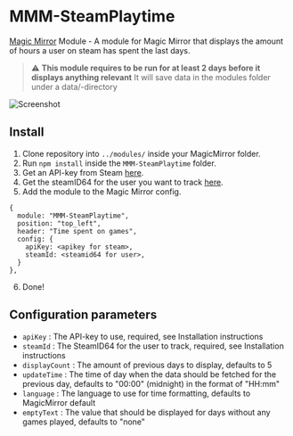 # MMM-SteamPlaytime
[Magic Mirror](https://magicmirror.builders/) Module - A module for Magic Mirror that displays the amount of hours a user on steam has spent the last days.

> :warning: **This module requires to be run for at least 2 days before it displays anything relevant** It will save data in the modules folder under a data/-directory

![Screenshot][screenshot]

## Install
1. Clone repository into ``../modules/`` inside your MagicMirror folder.
2. Run ``npm install`` inside the ``MMM-SteamPlaytime`` folder.
3. Get an API-key from Steam [here](https://steamcommunity.com/dev/apikey).
4. Get the steamID64 for the user you want to track [here](https://steamid.io).
5. Add the module to the Magic Mirror config.
```
{
  module: "MMM-SteamPlaytime",
  position: "top_left",
  header: "Time spent on games",
  config: {
    apiKey: <apikey for steam>,
	steamId: <steamid64 for user>,
  }
},
```
6. Done!

## Configuration parameters
- ``apiKey`` : The API-key to use, required, see Installation instructions
- ``steamId`` : The SteamID64 for the user to track, required, see Installation instructions
- ``displayCount`` : The amount of previous days to display, defaults to 5
- ``updateTime`` : The time of day when the data should be fetched for the previous day, defaults to "00:00" (midnight) in the format of "HH:mm"
- ``language`` : The language to use for time formatting, defaults to MagicMirror default
- ``emptyText`` : The value that should be displayed for days without any games played, defaults to "none"



 [screenshot]: https://github.com/buxxi/MMM-SteamPlaytime/blob/master/screenshot.png